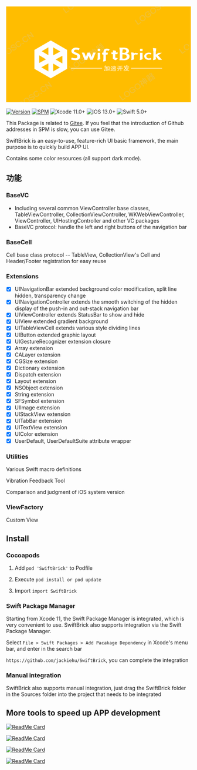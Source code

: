 

![](Image/logo.png)

[![Version](https://img.shields.io/cocoapods/v/SwiftBrick.svg?style=flat)](http://cocoapods.org/pods/SwiftBrick)
[![SPM](https://img.shields.io/badge/SPM-supported-DE5C43.svg?style=flat)](https://swift.org/package-manager/)
![Xcode 11.0+](https://img.shields.io/badge/Xcode-11.0%2B-blue.svg)
![iOS 13.0+](https://img.shields.io/badge/iOS-13.0%2B-blue.svg)
![Swift 5.0+](https://img.shields.io/badge/Swift-5.0%2B-orange.svg)

This Package is related to [Gitee](https://gitee.com/zjinhu/swift-brick). If you feel that the introduction of Github addresses in SPM is slow, you can use Gitee.

SwiftBrick is an easy-to-use, feature-rich UI basic framework, the main purpose is to quickly build APP UI.

Contains some color resources (all support dark mode).

## 功能

### BaseVC

- Including several common ViewController base classes, TableViewController, CollectionViewController, WKWebViewController, ViewController, UIHostingController and other VC packages
- BaseVC protocol: handle the left and right buttons of the navigation bar

### BaseCell

Cell base class protocol -- TableView, CollectionView's Cell and Header/Footer registration for easy reuse

### Extensions

- [x] UINavigationBar extended background color modification, split line hidden, transparency change
- [x] UINavigationController extends the smooth switching of the hidden display of the push-in and out-stack navigation bar
- [x] UIViewController extends StatusBar to show and hide
- [x] UIView extended gradient background
- [x] UITableViewCell extends various style dividing lines
- [x] UIButton extended graphic layout
- [x] UIGestureRecognizer extension closure
- [x] Array extension
- [x] CALayer extension
- [x] CGSize extension
- [x] Dictionary extension
- [x] Dispatch extension
- [x] Layout extension
- [x] NSObject extension
- [x] String extension
- [x] SFSymbol extension
- [x] UIImage extension
- [x] UIStackView extension
- [x] UITabBar extension
- [x] UITextView extension
- [x] UIColor extension
- [x] UserDefault, UserDefaultSuite attribute wrapper

### Utilities

Various Swift macro definitions

Vibration Feedback Tool

Comparison and judgment of iOS system version

### ViewFactory

Custom View



## Install

### Cocoapods

1. Add `pod 'SwiftBrick'` to Podfile

2. Execute `pod install or pod update`

3. Import `import SwiftBrick`

### Swift Package Manager

Starting from Xcode 11, the Swift Package Manager is integrated, which is very convenient to use. SwiftBrick also supports integration via the Swift Package Manager.

Select `File > Swift Packages > Add Pacakage Dependency` in Xcode's menu bar, and enter in the search bar

`https://github.com/jackiehu/SwiftBrick`, you can complete the integration

### Manual integration

SwiftBrick also supports manual integration, just drag the SwiftBrick folder in the Sources folder into the project that needs to be integrated



## More tools to speed up APP development

[![ReadMe Card](https://github-readme-stats.vercel.app/api/pin/?username=jackiehu&repo=SwiftMediator&theme=radical&locale=cn)](https://github.com/jackiehu/SwiftMediator)

[![ReadMe Card](https://github-readme-stats.vercel.app/api/pin/?username=jackiehu&repo=SwiftLog&theme=radical&locale=cn)](https://github.com/jackiehu/SwiftLog)

[![ReadMe Card](https://github-readme-stats.vercel.app/api/pin/?username=jackiehu&repo=SwiftMesh&theme=radical&locale=cn)](https://github.com/jackiehu/SwiftMesh)

[![ReadMe Card](https://github-readme-stats.vercel.app/api/pin/?username=jackiehu&repo=SwiftNotification&theme=radical&locale=cn)](https://github.com/jackiehu/SwiftNotification)



